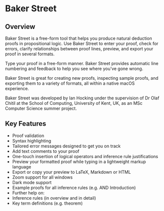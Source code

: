 # Baker Street

## Overview

Baker Street is a free-form tool that helps you produce natural deduction proofs
in propositional logic. Use Baker Street to enter your proof, check for errors, clarify
relationships between proof lines, preview, and export your proof in several formats.

Type your proof in a free-form manner. Baker Street provides automatic line
numbering and feedback to help you see where you've gone wrong.

Baker Street is great for creating new proofs, inspecting sample proofs, and
exporting them to a variety of formats, all within a native macOS experience.

Baker Street was developed by Ian Hocking under the supervision of Dr Olaf Chitil at the
School of Computing, University of Kent, UK, as an MSc Computer Science summer project.

## Key Features

- Proof validation
- Syntax highlighting
- Tailored error messages designed to get you on track
- Add text comments to your proof
- One-touch insertion of logical operators and inference rule justifications
- Preview your formatted proof while typing in a lightweight markup language
- Export or copy your preview to LaTeX, Markdown or HTML
- Zoom support for all windows
- Dark mode support
- Example proofs for all inference rules (e.g. AND Introduction)
- Further help on:
- Inference rules (in overview and in detail)
- Key term definitions (e.g. theorem)
